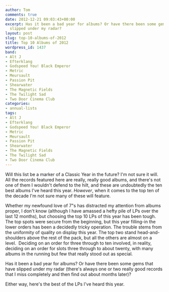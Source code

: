 ```yaml
---
author: Tom
comments: true
date: 2012-12-21 09:03:43+00:00
excerpt: Has it been a bad year for albums? Or have there been some gems that have
  slipped under my radar?
layout: post
slug: top-10-albums-of-2012
title: Top 10 Albums of 2012
wordpress_id: 1437
band:
- Alt J
- Efterklang
- Godspeed You! Black Emperor
- Metric
- Meursault
- Passion Pit
- Shearwater
- The Magnetic Fields
- The Twilight Sad
- Two Door Cinema Club
categories:
- annual-lists
tags: 
- Alt J
- Efterklang
- Godspeed You! Black Emperor
- Metric
- Meursault
- Passion Pit
- Shearwater
- The Magnetic Fields
- The Twilight Sad
- Two Door Cinema Club
---
```


Will this list be a marker of a Classic Year in the future? I'm not sure it will. All the records featured here are really, really good albums, and there's not one of them I wouldn't defend to the hilt, and these are undoubtedly the ten best albums I've heard this year. _However_, when it comes to the top ten of the decade I'm not sure many of these will feature.

Whether my newfound love of 7"s has distracted my attention from albums proper, I don't know (although I have amassed a hefty pile of LPs over the last 12 months), but choosing the top 10 LPs of this year has been tough. The top spots were secure from the beginning, but this year filling-in the lower orders has been a decidedly tricky operation. The trouble stems from the uniformity of quality on display this year. The top two stand head-and-shoulders above the rest of the pack, but all the others are almost on a level.  Deciding on an order for three through to ten involved, in reality, deciding on an order for slots three through to about twenty, with many albums in the running but few that really stood out as special.

Has it been a bad year for albums? Or have there been some gems that have slipped under my radar (there's always one or two really good records that I miss completely and then find out about months later)?

Either way, here's the best of the LPs I've heard this year.
